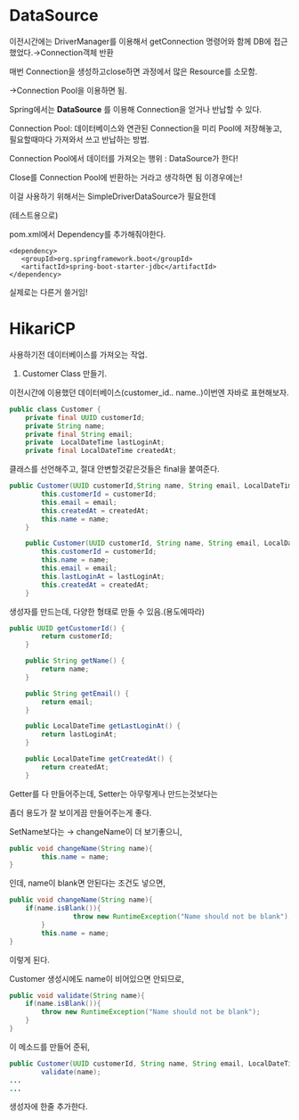 # DataSource

이전시간에는 DriverManager를 이용해서  getConnection 명령어와 함께 DB에 접근했었다.→Connection객체 반환

매번 Connection을 생성하고close하면 과정에서 많은 Resource를 소모함.

→Connection Pool을 이용하면 됨.

Spring에서는 **DataSource** 를 이용해 Connection을 얻거나 반납할 수 있다.

Connection Pool: 데이터베이스와 연관된 Connection을 미리 Pool에 저장해놓고, 필요할때마다 가져와서 쓰고 반납하는 방법.

Connection Pool에서 데이터를 가져오는 행위 : DataSource가 한다!

Close를 Connection Pool에 반환하는 거라고 생각하면 됨 이경우에는! 

이걸 사용하기 위해서는 SimpleDriverDataSource가 필요한데

(테스트용으로)

pom.xml에서 Dependency를 추가해줘야한다.

```
<dependency>
   <groupId>org.springframework.boot</groupId>
   <artifactId>spring-boot-starter-jdbc</artifactId>
</dependency>
```

실제로는 다른거 쓸거임!

# HikariCP

사용하기전 데이터베이스를 가져오는 작업.

1. Customer Class 만들기.

이전시간에 이용했던 데이터베이스(customer_id.. name..)이번엔 자바로 표현해보자.

```java
public class Customer {
    private final UUID customerId;
    private String name;
    private final String email;
    private  LocalDateTime lastLoginAt;
    private final LocalDateTime createdAt;
```

클래스를 선언해주고, 절대 안변할것같은것들은 final을 붙여준다.

```java
public Customer(UUID customerId,String name, String email, LocalDateTime createdAt) {
        this.customerId = customerId;
        this.email = email;
        this.createdAt = createdAt;
        this.name = name;
    }

    public Customer(UUID customerId, String name, String email, LocalDateTime lastLoginAt, LocalDateTime createdAt) {
        this.customerId = customerId;
        this.name = name;
        this.email = email;
        this.lastLoginAt = lastLoginAt;
        this.createdAt = createdAt;
    }
```

생성자를 만드는데, 다양한 형태로 만들 수 있음.(용도에따라)

```java
public UUID getCustomerId() {
        return customerId;
    }

    public String getName() {
        return name;
    }

    public String getEmail() {
        return email;
    }

    public LocalDateTime getLastLoginAt() {
        return lastLoginAt;
    }

    public LocalDateTime getCreatedAt() {
        return createdAt;
    }
```

Getter를 다 만들어주는데, Setter는 아무렇게나 만드는것보다는 

좀더 용도가 잘 보이게끔 만들어주는게 좋다.

SetName보다는 → changeName이 더 보기좋으니,

```java
public void changeName(String name){
		this.name = name;
}
```

인데, name이 blank면 안된다는 조건도 넣으면, 

 

```java
public void changeName(String name){
	if(name.isBlank()){
				throw new RuntimeException("Name should not be blank");
		}
		this.name = name;
}
```

이렇게 된다.

Customer 생성시에도 name이 비어있으면 안되므로, 

```java
public void validate(String name){
    if(name.isBlank()){
        throw new RuntimeException("Name should not be blank");
    }
}
```

이 메소드를 만들어 준뒤, 

```java
public Customer(UUID customerId, String name, String email, LocalDateTime lastLoginAt, LocalDateTime createdAt) {
        validate(name);
...
...
```

생성자에 한줄 추가한다.